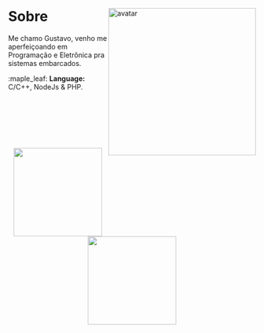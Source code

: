 <br>

<div>

  <img align="right" width="300" src="https://img.itch.zone/aW1hZ2UvOTc3NTYzLzU1NTI5MjQuZ2lm/original/KXdhqD.gif" alt="avatar">
  <h1>Sobre</h1>

  <p align="left">
    Me chamo Gustavo, venho me aperfeiçoando em Programação e Eletrônica pra sistemas embarcados.
  </p>
  
  <p align="left">
    :maple_leaf:
    <strong>Language:</strong> C/C++, NodeJs & PHP.
  </p>

</div>

<br>
<br>
<br>
<br>
<br>
<br>

<div align="center">
  <a href="https://github.com/guga-mainmc">
  <img height="180em" src="https://github-readme-stats.vercel.app/api?username=guga-mainmc&show_icons=true&theme=graywhite&include_all_commits=true&count_private=true"/>
  <img height="180em" src="https://github-readme-stats.vercel.app/api/top-langs/?username=guga-mainmc&layout=compact&langs_count=7&theme=graywhite"/>
</div>

<br>

